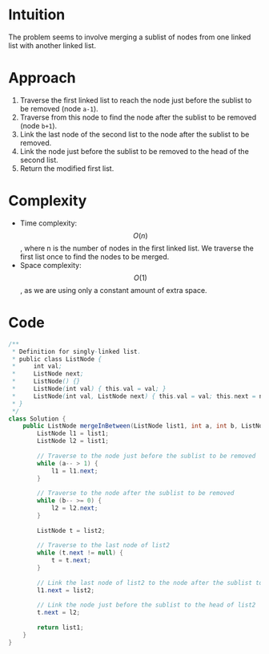 # Intuition
The problem seems to involve merging a sublist of nodes from one linked list with another linked list.

# Approach
1. Traverse the first linked list to reach the node just before the sublist to be removed (node `a-1`).
2. Traverse from this node to find the node after the sublist to be removed (node `b+1`).
3. Link the last node of the second list to the node after the sublist to be removed.
4. Link the node just before the sublist to be removed to the head of the second list.
5. Return the modified first list.

# Complexity
- Time complexity: $$O(n)$$, where n is the number of nodes in the first linked list. We traverse the first list once to find the nodes to be merged.
- Space complexity: $$O(1)$$, as we are using only a constant amount of extra space.

# Code
```java
/**
 * Definition for singly-linked list.
 * public class ListNode {
 *     int val;
 *     ListNode next;
 *     ListNode() {}
 *     ListNode(int val) { this.val = val; }
 *     ListNode(int val, ListNode next) { this.val = val; this.next = next; }
 * }
 */
class Solution {
    public ListNode mergeInBetween(ListNode list1, int a, int b, ListNode list2) {
        ListNode l1 = list1;
        ListNode l2 = list1;
        
        // Traverse to the node just before the sublist to be removed
        while (a-- > 1) {
            l1 = l1.next;
        }
        
        // Traverse to the node after the sublist to be removed
        while (b-- >= 0) {
            l2 = l2.next;
        }
        
        ListNode t = list2;
        
        // Traverse to the last node of list2
        while (t.next != null) {
            t = t.next;
        }
        
        // Link the last node of list2 to the node after the sublist to be removed
        l1.next = list2;
        
        // Link the node just before the sublist to the head of list2
        t.next = l2;
        
        return list1;
    }
}
